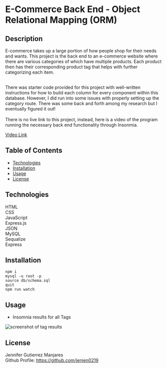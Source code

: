 # E-Commerce Back End - Object Relational Mapping (ORM) 

## Description
E-commerce takes up a large portion of how people shop for their needs and wants. This project is the back end to an e-commerce website where there are various categories of which have multiple products. Each product then has their corresponding product tag that helps with further categorizing each item.  

<br>
There was starter code provided for this project with well-written instructions for how to build each column for every component within this database. However, I did run into some issues with properly setting up the category route. There was some back and forth among my research but I eventually figured it out! 
<br>
<br>
There is no live link to this project, instead, here is a video of the program running the necessary back end functionality through Insonmia. 
<br>

[Video Link](https://drive.google.com/file/d/1H1eui9lRcmlpybfRVyAIS4JiHWTAloB4/view)

## Table of Contents
- [Technologies](#technologies)
- [Installation](#installation)
- [Usage](#usage)
- [License](#license)

## Technologies
HTML<br>
CSS<br>
JavaScript<br>
Express.js<br>
JSON<br>
MySQL<br>
Sequalize <br>
Express

## Installation

```npm i ```
<br>
``` mysql -u root -p ```
<br>
``` source db/schema.sql ```
<br>
``` quit ```
<br>
``` npm run watch ```

## Usage
- Insomnia results for all Tags <br>

![screenshot of tag results](/images/show.png)
<br>




## License
Jennifer Gutierrez Manjares <br>
Github Profile: https://github.com/jenjen0219

